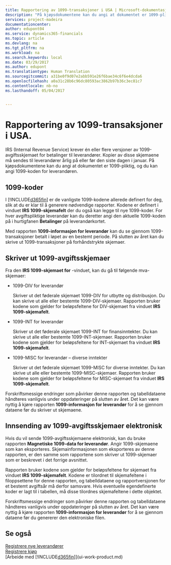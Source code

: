 ```yaml
---
title: Rapportering av 1099-transaksjoner i USA | Microsoft-dokumentasjon
description: "På kjøpsdokumentene kan du angi at dokumentet er 1099-pliktig, og du kan angi 1099-koden for leverandøren."
services: project-madeira
documentationcenter: 
author: edupont04
ms.service: dynamics365-financials
ms.topic: article
ms.devlang: na
ms.tgt_pltfrm: na
ms.workload: na
ms.search.keywords: local
ms.date: 03/29/2017
ms.author: edupont
ms.translationtype: Human Translation
ms.sourcegitcommit: a31be0f9d07e2abb591e26f6bae34c6f6e4dcda6
ms.openlocfilehash: a0a31c28b6c96dc80593ac3862b97b36c3ec81c7
ms.contentlocale: nb-no
ms.lasthandoff: 05/04/2017


---
```

# <a name="reporting-1099-transactions-in-the-us"></a>Rapportering av 1099-transaksjoner i USA.
IRS (Internal Revenue Service) krever én eller flere versjoner av 1099-avgiftsskjemaet for betalinger til leverandører. Kopier av disse skjemaene må sendes til leverandører årlig på eller før den siste dagen i januar. På kjøpsdokumentene kan du angi at dokumentet er 1099-pliktig, og du kan angi 1099-koden for leverandøren.  

## <a name="1099-codes"></a>1099-koder
I [!INCLUDE[d365fin](includes/d365fin_md.md)] er de vanligste 1099-kodene allerede definert for deg, slik at du er klar til å generere nødvendige rapporter. Kodene er definert i vinduet **IRS 1099-skjemafelt** der du også kan legge til nye 1099-koder. For hver avgiftspliktige leverandør kan du deretter angi den aktuelle 1099-koden på i hurtigfanen **Betalinger** på leverandørkortet.  

Med rapporten **1099-informasjon for leverandør** kan du se gjennom 1099-transaksjoner betalt i løpet av en bestemt periode. På slutten av året kan du skrive ut 1099-transaksjoner på forhåndstrykte skjemaer.  

## <a name="printing-1099-tax-forms"></a>Skriver ut 1099-avgiftsskjemaer
Fra den **IRS 1099-skjemaet for** -vinduet, kan du gå til følgende mva-skjemaer:  

* 1099-DIV for leverandør  

  Skriver ut det føderale skjemaet 1099-DIV for utbytte og distribusjon. Du kan skrive ut alle eller bestemte 1099-DIV-skjemaer. Rapporten bruker kodene som gjelder for beløpsfeltene for DIV-skjemaet fra vinduet **IRS 1099-skjemafelt**.  
* 1099-INT for leverandør  

  Skriver ut det føderale skjemaet 1099-INT for finansinntekter. Du kan skrive ut alle eller bestemte 1099-INT-skjemaer. Rapporten bruker kodene som gjelder for beløpsfeltene for INT-skjemaet fra vinduet **IRS 1099-skjemafelt**.  
* 1099-MISC for leverandør – diverse inntekter  

  Skriver ut det føderale skjemaet 1099-MISC for diverse inntekter. Du kan skrive ut alle eller bestemte 1099-MISC-skjemaer. Rapporten bruker kodene som gjelder for beløpsfeltene for MISC-skjemaet fra vinduet **IRS 1099-skjemafelt**.  

Forskriftsmessige endringer som påvirker denne rapporten og tabelldataene håndteres vanligvis under oppdateringer på slutten av året.
Det kan være nyttig å kjøre rapporten **1099-informasjon for leverandør** for å se gjennom dataene før du skriver ut skjemaene.

## <a name="submitting-1099-tax-forms-electronically"></a>Innsending av 1099-avgiftsskjemaer elektronisk
Hvis du vil sende 1099-avgiftsskjemaene elektronisk, kan du bruke rapporten **Magnetiske 1099-data for leverandør**. Angir 1099-skjemaene som kan eksporteres. Skjemainformasjonen som eksporteres av denne rapporten, er den samme som rapportene som skriver ut 1099-skjemaer som er beskrevet i det forrige avsnittet.  

Rapporten bruker kodene som gjelder for beløpsfeltene for skjemaet fra vinduet **IRS 1099-skjemafelt**. Kodene er tilordnet til skjemafeltene i filoppsettene for denne rapporten, og tabelldataene og rapportversjonen for et bestemt avgiftsår må derfor samsvare. Hvis eventuelle egendefinerte koder er lagt til i tabellen, må disse tilordnes skjemafeltene i dette objektet.  

Forskriftsmessige endringer som påvirker denne rapporten og tabelldataene håndteres vanligvis under oppdateringer på slutten av året.
Det kan være nyttig å kjøre rapporten **1099-informasjon for leverandør** for å se gjennom dataene før du genererer den elektroniske filen.  

## <a name="see-also"></a>Se også
[Registrere nye leverandører](purchasing-how-register-new-vendors.md)  
[Registrere kjøp](purchasing-how-record-purchases.md)  
[Arbeide med [!INCLUDE[d365fin](includes/d365fin_md.md)]](ui-work-product.md)  

